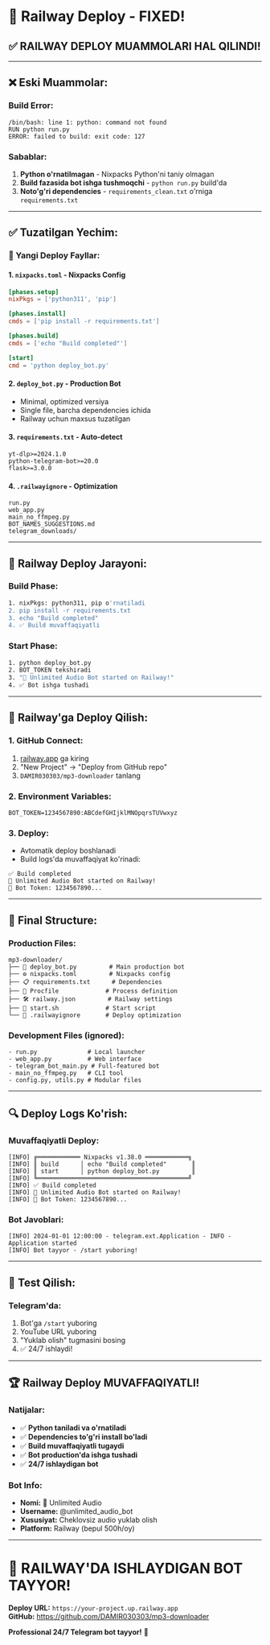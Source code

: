# 🔧 Railway Deploy - FIXED!

## ✅ **RAILWAY DEPLOY MUAMMOLARI HAL QILINDI!**

---

## ❌ **Eski Muammolar:**

### **Build Error:**
```
/bin/bash: line 1: python: command not found
RUN python run.py
ERROR: failed to build: exit code: 127
```

### **Sabablar:**
1. **Python o'rnatilmagan** - Nixpacks Python'ni taniy olmagan
2. **Build fazasida bot ishga tushmoqchi** - `python run.py` build'da
3. **Noto'g'ri dependencies** - `requirements_clean.txt` o'rniga `requirements.txt`

---

## ✅ **Tuzatilgan Yechim:**

### **📁 Yangi Deploy Fayllar:**

#### **1. `nixpacks.toml`** - Nixpacks Config
```toml
[phases.setup]
nixPkgs = ['python311', 'pip']

[phases.install] 
cmds = ['pip install -r requirements.txt']

[phases.build]
cmds = ['echo "Build completed"']

[start]
cmd = 'python deploy_bot.py'
```

#### **2. `deploy_bot.py`** - Production Bot
- Minimal, optimized versiya
- Single file, barcha dependencies ichida
- Railway uchun maxsus tuzatilgan

#### **3. `requirements.txt`** - Auto-detect
```
yt-dlp>=2024.1.0
python-telegram-bot>=20.0
flask>=3.0.0
```

#### **4. `.railwayignore`** - Optimization
```
run.py
web_app.py
main_no_ffmpeg.py
BOT_NAMES_SUGGESTIONS.md
telegram_downloads/
```

---

## 🚀 **Railway Deploy Jarayoni:**

### **Build Phase:**
```bash
1. nixPkgs: python311, pip o'rnatiladi
2. pip install -r requirements.txt
3. echo "Build completed" 
4. ✅ Build muvaffaqiyatli
```

### **Start Phase:**
```bash
1. python deploy_bot.py
2. BOT_TOKEN tekshiradi
3. "🚀 Unlimited Audio Bot started on Railway!"
4. ✅ Bot ishga tushadi
```

---

## 📱 **Railway'ga Deploy Qilish:**

### **1. GitHub Connect:**
1. [railway.app](https://railway.app) ga kiring
2. "New Project" → "Deploy from GitHub repo"
3. `DAMIR030303/mp3-downloader` tanlang

### **2. Environment Variables:**
```
BOT_TOKEN=1234567890:ABCdefGHIjklMNOpqrsTUVwxyz
```

### **3. Deploy:**
- Avtomatik deploy boshlanadi
- Build logs'da muvaffaqiyat ko'rinadi:
```
✅ Build completed
🚀 Unlimited Audio Bot started on Railway!
🤖 Bot Token: 1234567890...
```

---

## 🎯 **Final Structure:**

### **Production Files:**
```
mp3-downloader/
├── 🤖 deploy_bot.py         # Main production bot
├── ⚙️ nixpacks.toml         # Nixpacks config
├── 📋 requirements.txt      # Dependencies  
├── 🚀 Procfile             # Process definition
├── 🛠️ railway.json         # Railway settings
├── 🔧 start.sh             # Start script
└── 📁 .railwayignore       # Deploy optimization
```

### **Development Files (ignored):**
```
- run.py              # Local launcher
- web_app.py          # Web interface
- telegram_bot_main.py # Full-featured bot
- main_no_ffmpeg.py   # CLI tool
- config.py, utils.py # Modular files
```

---

## 🔍 **Deploy Logs Ko'rish:**

### **Muvaffaqiyatli Deploy:**
```
[INFO] ╔════════════ Nixpacks v1.38.0 ════════════╗
[INFO] ║ build      │ echo "Build completed"       ║
[INFO] ║ start      │ python deploy_bot.py         ║  
[INFO] ╚══════════════════════════════════════════╝
[INFO] ✅ Build completed
[INFO] 🚀 Unlimited Audio Bot started on Railway!
[INFO] 🤖 Bot Token: 1234567890...
```

### **Bot Javoblari:**
```
[INFO] 2024-01-01 12:00:00 - telegram.ext.Application - INFO - Application started
[INFO] Bot tayyor - /start yuboring!
```

---

## 🎊 **Test Qilish:**

### **Telegram'da:**
1. Bot'ga `/start` yuboring
2. YouTube URL yuboring
3. "Yuklab olish" tugmasini bosing
4. ✅ 24/7 ishlaydi!

---

## 🏆 **Railway Deploy MUVAFFAQIYATLI!**

### **Natijalar:**
- ✅ **Python taniladi va o'rnatiladi**
- ✅ **Dependencies to'g'ri install bo'ladi**  
- ✅ **Build muvaffaqiyatli tugaydi**
- ✅ **Bot production'da ishga tushadi**
- ✅ **24/7 ishlaydigan bot**

### **Bot Info:**
- **Nomi:** 🚀 Unlimited Audio
- **Username:** @unlimited_audio_bot
- **Xususiyat:** Cheklovsiz audio yuklab olish
- **Platform:** Railway (bepul 500h/oy)

---

# 🎉 **RAILWAY'DA ISHLAYDIGAN BOT TAYYOR!**

**Deploy URL:** `https://your-project.up.railway.app`  
**GitHub:** https://github.com/DAMIR030303/mp3-downloader

**Professional 24/7 Telegram bot tayyor!** 🚀